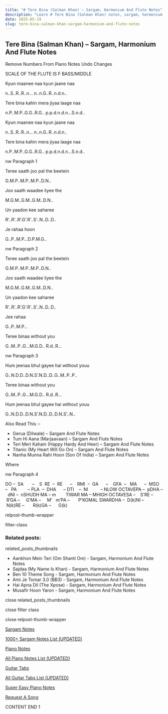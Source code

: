 ```yaml
---
title: "# Tere Bina (Salman Khan) – Sargam, Harmonium And Flute Notes"
description: "Learn # Tere Bina (Salman Khan) notes, sargam, harmonium notations and flute notes. Easy step-by-step tutorial for beginners."
date: 2025-05-19
slug: tere-bina-salman-khan-sargam-harmonium-and-flute-notes
---
```


## Tere Bina (Salman Khan) – Sargam, Harmonium And Flute Notes

Remove Numbers From Piano Notes
Undo Changes



SCALE OF THE FLUTE IS F BASS/MIDDLE



Kyun maanee naa kyun jaane naa



n..S..R..R..n… n..n.G..R..n.d.n..



Tere bina kahin mera jiyaa laage naa



n.P..M.P..G.G..R.G.. p.p.d.n.d.n…S.n.d..



Kyun maanee naa kyun jaane naa



n..S..R..R..n… n..n.G..R..n.d.n..



Tere bina kahin mera jiyaa laage naa



n.P..M.P..G.G..R.G.. p.p.d.n.d.n…S.n.d..

nw Paragraph 1



Teree saath joo pal the beetein



G.M.P..M.P..M.P..D.N..



Joo saath waadee liyee the



M.G.M..G.M..G.M..D.N..



Un yaadon kee saharee



R’..R’..R’.G’.R’..S’..N..D..D..



Je rahaa hoon



G..P..M.P…D.P.M.G..



nw Paragraph 2

Teree saath joo pal the beetein



G.M.P..M.P..M.P..D.N..



Joo saath waadee liyee the



M.G.M..G.M..G.M..D.N..



Un yaadon kee saharee



R’..R’..R’.G’.R’..S’..N..D..D..



Jee rahaa



G..P..M.P…



Teree binaa without you



G..M..P..G…M.G.D.. R.d..R…

nw Paragraph 3



Hum jeenaa bhul gayee hai without youu



G..N.D.D..D.N.S’.N.D..D..G..M..P..P..



Teree binaa without you



G..M..P..G…M.G.D.. R.d..R…



Hum jeenaa bhul gayee hai without youu



G..N.D.D..D.N.S’.N.D..D..D.N.S’..N..



Also Read This :-



* Gerua (Dilwale) – Sargam And Flute Notes
* Tum Hi Aana (Marjaavaan) – Sargam And Flute Notes
* Teri Meri Kahani (Happy Hardy And Heer) – Sargam And Flute Notes
* Titanic (My Heart Will Go On) – Sargam And Flute Notes
* Nanha Munna Rahi Hoon (Son Of India) – Sargam And Flute Notes



Where

nw Paragraph 4



DO –  SA       –    S  RE  –  RE      –    RMI  –  GA      –    GFA  –   MA      –  MSO  –   PA         – PLA  –  DHA      – DTI    –  NI          – NLOW OCTAVEPA –  pDHA –  dNI –  nSHUDH MA – m        TIWAR MA – MHIGH OCTAVESA –    S’RE –     R’GA –     G’MA –     M’   m’PA –       P’KOMAL SWARDHA –  D(k)NI –       N(k)RE –       R(k)GA –      G(k)

relpost-thumb-wrapper

filter-class

### Related posts:

related_posts_thumbnails

* Aankhon Mein Teri (Om Shanti Om) - Sargam, Harmonium And Flute Notes
* Sajdaa (My Name Is Khan) - Sargam, Harmonium And Flute Notes
* Ben 10 Theme Song - Sargam, Harmonium And Flute Notes
* Ami Je Tomar 3.0 (BB3) - Sargam, Harmonium And Flute Notes
* Hai Apna Dil (The Xpose) - Sargam, Harmonium And Flute Notes
* Musafir Hoon Yaron - Sargam, Harmonium And Flute Notes

close related_posts_thumbnails

close filter class

close relpost-thumb-wrapper

[Sargam Notes](https://www.notationsworld.com/sargam-notes.html)

[1000+ Sargam Notes List (UPDATED)](https://www.notationsworld.com/all-songs-list-sargam-notes.html)

[Piano Notes](https://www.notationsworld.com/piano-notes.html)

[All Piano Notes List (UPDATED)](https://www.notationsworld.com/all-songs-list-piano-notes.html)

[Guitar Tabs](https://www.notationsworld.com/guitar-tabs.html)

[All Guitar Tabs List (UPDATED)](https://www.notationsworld.com/all-songs-list-guitar-tabs.html)

[Super Easy Piano Notes](https://studywall.in/)

[Request A Song](https://www.notationsworld.com/request-a-song.html)

CONTENT END 1


